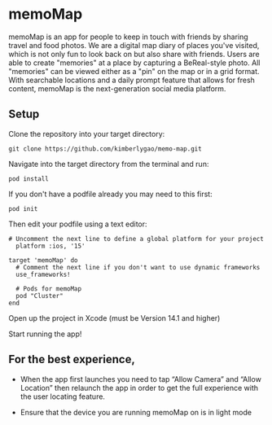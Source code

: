 # memoMap

memoMap is an app for people to keep in touch with friends by sharing travel and food photos. We are a digital map diary of places you've visited, which is not only fun to look back on but also share with friends. Users are able to create "memories" at a place by capturing a BeReal-style photo. All "memories" can be viewed either as a "pin" on the map or in a grid format. With searchable locations and a daily prompt feature that allows for fresh content, memoMap is the next-generation social media platform.


## Setup

Clone the repository into your target directory:

```shell
git clone https://github.com/kimberlygao/memo-map.git
```

Navigate into the target directory from the terminal and run:

```shell
pod install
```

If you don't have a podfile already you may need to this first:

```shell
pod init
```
Then edit your podfile using a text editor:
```shell
# Uncomment the next line to define a global platform for your project
  platform :ios, '15'

target 'memoMap' do
  # Comment the next line if you don't want to use dynamic frameworks
  use_frameworks!

  # Pods for memoMap
  pod "Cluster"
end
```

Open up the project in Xcode (must be Version 14.1 and higher)

Start running the app!


## For the best experience,

- When the app first launches you need to tap “Allow Camera” and “Allow Location” then relaunch the app in order to get the full experience with the user locating feature.

- Ensure that the device you are running memoMap on is in light mode
